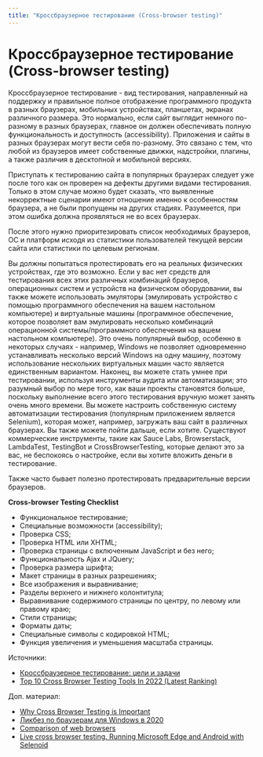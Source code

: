 ```yaml
---
title: "Кроссбраузерное тестирование (Cross-browser testing)"
---
```


# Кроссбраузерное тестирование (Cross-browser testing)

Кроссбраузерное тестирование - вид тестирования, направленный на поддержку и правильное полное отображение программного продукта в разных браузерах, мобильных устройствах, планшетах, экранах различного размера. Это нормально, если сайт выглядит немного по-разному в разных браузерах, главное он должен обеспечивать полную функциональность и доступность (accessibility). Приложения и сайты в разных браузерах могут вести себя по-разному. Это связано с тем, что любой из браузеров имеет собственные движки, надстройки, плагины, а также различия в десктопной и мобильной версиях.

Приступать к тестированию сайта в популярных браузерах следует уже после того как он проверен на дефекты другими видами тестирования. Только в этом случае можно будет сказать, что выявленные некорректные сценарии имеют отношение именно к особенностям браузера, а не были пропущены на других стадиях. Разумеется, при этом ошибка должна проявляться не во всех браузерах.

После этого нужно приоритезировать список необходимых браузеров, ОС и платформ исходя из статистики пользователей текущей версии сайта или статистики по целевым регионам.

Вы должны попытаться протестировать его на реальных физических устройствах, где это возможно. Если у вас нет средств для тестирования всех этих различных комбинаций браузеров, операционных систем и устройств на физическом оборудовании, вы также можете использовать эмуляторы (эмулировать устройство с помощью программного обеспечения на вашем настольном компьютере) и виртуальные машины (программное обеспечение, которое позволяет вам эмулировать несколько комбинаций операционной системы/программного обеспечения на вашем настольном компьютере). Это очень популярный выбор, особенно в некоторых случаях - например, Windows не позволяет одновременно устанавливать несколько версий Windows на одну машину, поэтому использование нескольких виртуальных машин часто является единственным вариантом. Наконец, вы можете стать умнее при тестировании, используя инструменты аудита или автоматизации; это разумный выбор по мере того, как ваши проекты становятся больше, поскольку выполнение всего этого тестирования вручную может занять очень много времени. Вы можете настроить собственную систему автоматизации тестирования (популярным приложением является Selenium), которая может, например, загружать ваш сайт в различных браузерах. Вы также можете пойти дальше, если хотите. Существуют коммерческие инструменты, такие как Sauce Labs, Browserstack, LambdaTest, TestingBot и CrossBrowserTesting, которые делают это за вас, не беспокоясь о настройке, если вы хотите вложить деньги в тестирование.

Также часто бывает полезно протестировать предварительные версии браузеров.

**Cross-browser Testing Checklist**

* Функциональное тестирование;
* Специальные возможности (accessibility);
* Проверка CSS;
* Проверка HTML или XHTML;
* Проверка страницы с включенным JavaScript и без него;
* Функциональность Ajax и JQuery;
* Проверка размера шрифта;
* Макет страницы в разных разрешениях;
* Все изображения и выравнивание;
* Разделы верхнего и нижнего колонтитула;
* Выравнивание содержимого страницы по центру, по левому или правому краю;
* Стили страницы;
* Форматы даты;
* Специальные символы с кодировкой HTML;
* Функция увеличения и уменьшения масштаба страницы.

Источники:

* [Кроссбраузерное тестирование: цели и задачи](https://luxhard.com/krossbrauzernoe-testirovanie-tseli-i.html)
* [Top 10 Cross Browser Testing Tools In 2022 (Latest Ranking)](https://www.softwaretestinghelp.com/best-cross-browser-testing-tools-to-ease-your-browser-compatibility-testing-efforts/)

Доп. материал:

* [Why Cross Browser Testing is Important](https://www.mindfulqa.com/cross-browser-testing/)
* [Ликбез по браузерам для Windows в 2020](https://habr.com/ru/post/518834/)
* [Comparison of web browsers](https://en.wikipedia.org/wiki/Comparison\_of\_web\_browsers)
* [Live cross browser testing. Running Microsoft Edge and Android with Selenoid](https://www.youtube.com/watch?v=ZwnbuLCZYU4)
